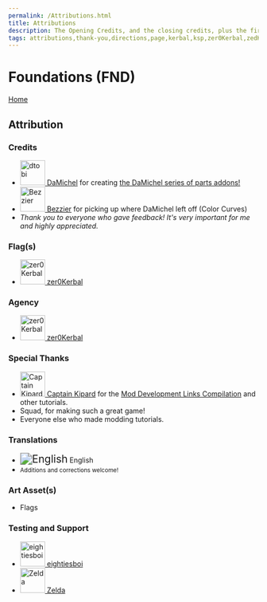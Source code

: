 ```yaml
---
permalink: /Attributions.html
title: Attributions
description: The Opening Credits, and the closing credits, plus the first of two (or is three) end credit scenes
tags: attributions,thank-you,directions,page,kerbal,ksp,zer0Kerbal,zedK
---
```


<!--
Attributions.md v1.0.7.1
Foundations (FND)
created: 01 Feb 2022
updated: 03 Jun 2022
-->

<script src="https://kit.fontawesome.com/0ea5493613.js" crossorigin="anonymous"></script>
<i class="fa fa-gear fa-spin fa-3x" style="color: firebrick"></i>

# Foundations (FND)

[Home](./index.md)

## Attribution

### Credits

<ul>
  <li><a href="https://forum.kerbalspaceprogram.com/index.php?/profile/93697-*/"><img border="0" alt="dtobi" src="https://kerbal-forum-uploads.s3.us-west-2.amazonaws.com/set_resources_17/84c1e40ea0e759e3f1505eb1788ddf3c_default_photo.png" width="50" height="50" > DaMichel</a> for creating <a href="https://forum.kerbalspaceprogram.com/index.php?/topic/208107-*/" alt="DaMichel Ltd (KM)"> the DaMichel series of parts addons!</a></li>
  <li><a href="https://forum.kerbalspaceprogram.com/index.php?/profile/81209-*/"><img border="0" alt="Bezzier" src="https://kerbal-forum-uploads.s3.us-west-2.amazonaws.com/set_resources_17/84c1e40ea0e759e3f1505eb1788ddf3c_default_photo.png" width="50" height="50" > Bezzier</a> for picking up where DaMichel left off (Color Curves)</li>
  <li><i>Thank you to everyone who gave feedback! It's very important for me and highly appreciated.</i></li>
</ul>

### Flag(s)

<ul>
  <li><a href="https://forum.kerbalspaceprogram.com/index.php?/profile/190933-*/"><img border="0" alt="zer0Kerbal" src="https://kerbal-forum-uploads.s3.us-west-2.amazonaws.com/monthly_2018_08/free-clipart-hithhikers-guide-14.thumb.jpg.05fc7d1bdc37ce2bfca8923bf1e97303.jpg" width="50" height="50" > zer0Kerbal</a></li>
</ul>

### Agency

<ul>
  <li><a href="(https://forum.kerbalspaceprogram.com/index.php?/profile/190933-*/)"><img border="0" alt="zer0Kerbal" src="https://kerbal-forum-uploads.s3.us-west-2.amazonaws.com/monthly_2018_08/free-clipart-hithhikers-guide-14.thumb.jpg.05fc7d1bdc37ce2bfca8923bf1e97303.jpg" width="50" height="50" > zer0Kerbal</a></li>
</ul>

### Special Thanks

<ul>
  <li><a href="https://forum.kerbalspaceprogram.com/index.php?/profile/70516-captainkipard/"><img border="0" alt="Captain Kipard" src="https://kerbal-forum-uploads.s3.us-west-2.amazonaws.com/monthly_12_2015/itsame.png.3227b08e54fc9e3eaa0c6c2ad8e9ad07.thumb.png.5d3a3eb0344a23048ea58826e47b9781.png" width="50" height="50" > Captain Kipard</a> for the <a href="https://forum.kerbalspaceprogram.com/index.php?/topic/85372-*/"> Mod Development Links Compilation</a> and other tutorials.</li>
  <li>Squad, for making such a great game!</li>
  <li>Everyone else who made modding tutorials.</li>
</ul>

### Translations

<ul>
  <li><img src="https://raw.githubusercontent.com/zer0Kerbal/zer0Kerbal/master/img/EN.png " alt="English" style="zoom:150%;" /> English</li>
  <li><small>Additions and corrections welcome!</small></li>
</ul>

### Art Asset(s)

* Flags

### Testing and Support

<ul>
  <li><a href="https://forum.kerbalspaceprogram.com/index.php?/profile/133828-eightiesboi/"><img border="0" alt="eightiesboi" src="https://kerbal-forum-uploads.s3.us-west-2.amazonaws.com/monthly_2018_01/happy_velociraptor_dinosaur_greeting_cards-r918b99ab65894a198682f360e419773a_xvuak_8byvr_512.thumb.jpg.00c28897eef8a91ee74f6cb59a9bbb5f.jpg" width="50" height="50" > eightiesboi</a></li>
  <li><a href="https://forum.kerbalspaceprogram.com/index.php?/profile/66411-zelda/"><img border="0" alt="Zelda" src="https://kerbal-forum-uploads.s3.us-west-2.amazonaws.com/monthly_2019_07/LoZ_RGB_960x960.thumb.jpg.32a815400e819b11482764bdea71373c.jpg" width="50" height="50" > Zelda</a></li>
</ul>

<!-- links -->
[DML]: https://forum.kerbalspaceprogram.com/index.php?/topic/208107-*/ "DaMichel Ltd Forum Thread"

[damichel]: https://forum.kerbalspaceprogram.com/index.php?/profile/93697-*/ "damichel"
[bezzier]: https://forum.kerbalspaceprogram.com/index.php?/profile/81209-*/ "Bezzier"
[cptkipard]: https://forum.kerbalspaceprogram.com/index.php?/profile/70516-*/ "Captain Kipard"
[zer0Kerbal]: https://forum.kerbalspaceprogram.com/index.php?/profile/190933-*/ "zer0Kerbal"

<!-- Localization -->
[lreadme]: https://github.com/zer0Kerbal/zer0Kerbal/blob/master/Localization/readme.md "Localization Readme"
[qstart]: https://github.com/zer0Kerbal/zer0Kerbal/blob/master/Localization/quickstart.md "Quickstart"

[EN]: https://raw.githubusercontent.com/zer0Kerbal/zer0Kerbal/master/img/EN.png "English"  
[BR]: https://raw.githubusercontent.com/zer0Kerbal/zer0Kerbal/master/img/BR.png "Português Brasil"
[CN]: https://raw.githubusercontent.com/zer0Kerbal/zer0Kerbal/master/img/CH.png "中文"  
[DE]: https://raw.githubusercontent.com/zer0Kerbal/zer0Kerbal/master/img/DE.png "Deutsch"  
[ES]: https://raw.githubusercontent.com/zer0Kerbal/zer0Kerbal/master/img/ES.png "Español"  
[FR]: https://raw.githubusercontent.com/zer0Kerbal/zer0Kerbal/master/img/FR.png "Français"  
[IT]: https://raw.githubusercontent.com/zer0Kerbal/zer0Kerbal/master/img/IT.png "Italiano"  
[JA]: https://raw.githubusercontent.com/zer0Kerbal/zer0Kerbal/master/img/JA.png "日本語"  
[KO]: https://raw.githubusercontent.com/zer0Kerbal/zer0Kerbal/master/img/KO.png "한국어"  
[MX]: https://raw.githubusercontent.com/zer0Kerbal/zer0Kerbal/master/img/MX.png "Mexicano Español"  
[NL]: https://raw.githubusercontent.com/zer0Kerbal/zer0Kerbal/master/img/NL.png "Dutch"  
[NO]: https://raw.githubusercontent.com/zer0Kerbal/zer0Kerbal/master/img/NO.png "Norsk"
[PO]: https://raw.githubusercontent.com/zer0Kerbal/zer0Kerbal/master/img/PO.png "Polski"  
[RU]: https://raw.githubusercontent.com/zer0Kerbal/zer0Kerbal/master/img/RU.png "Русский"  
[SW]: https://raw.githubusercontent.com/zer0Kerbal/zer0Kerbal/master/img/SW.png "Svenska"  
[TR]: https://raw.githubusercontent.com/zer0Kerbal/zer0Kerbal/master/img/TR.png "Türk"  
[TW]: https://raw.githubusercontent.com/zer0Kerbal/zer0Kerbal/master/img/TW.png "国语"

<!-- this file CC BY-ND 4.0 by zer0Kerbal -->
